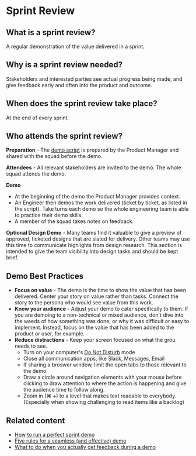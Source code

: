 # Sprint Review

## What is a sprint review?

A regular demonstration of the value delivered in a sprint.

## Why is a sprint review needed?

Stakeholders and interested parties see actual progress being made, and give feedback early and often into the product and outcome.

## When does the sprint review take place?

At the end of every sprint.

## Who attends the sprint review?

**Preparation** - The [demo script](/project_kickoff/sprint_review_template.md) is prepared by the Product Manager and shared with the squad before the demo.

**Attendees** - All relevant stakeholders are invited to the demo. The whole squad attends the demo.

**Demo** 
- At the beginning of the demo the Product Manager provides context.
- An Engineer then demos the work delivered (ticket by ticket, as listed in the script). Take turns each demo so the whole engineering team is able to practice their demo skills.
- A member of the squad takes notes on feedback.

**Optional Design Demo** - Many teams find it valuable to give a preview of approved, ticketed designs that are slated for delivery. Other teams may use this time to communicate highlights from design research. This section is intended to give the team visibility into design tasks and should be kept brief.


## Demo Best Practices
- **Focus on value** - The demo is the time to show the value that has been delivered. Center your story on value rather than tasks. Connect the story to the persona who would see value from this work.
- **Know your audience** - Adjust your demo to cater specifically to them. If you are demoing to a non-technical or mixed audience, don't dive into the weeds of how something was done, or why it was difficult or easy to implement. Instead, focus on the value that has been added to the product or user, for example.
- **Reduce distractions** - Keep your screen focused on what the grou needs to see.
  - Turn on your computer's [Do Not Disturb](https://www.youtube.com/watch?v=KxHMpviBlaY) mode
  - Close all communication apps, like Slack, Messages, Email
  - If sharing a broswer window, limit the open tabs to those relevant to the demo
  - Draw a circle around navigation elements with your mouse before clicking to draw attention to where the action is happening and give the audience time to follow along.
  - Zoom in (⌘ +) to a level that makes text readable to everybody. (Especially when showing challenging to read items like a backlog)


## Related content

- [How to run a perfect sprint demo](https://labzero.com/blog/how-to-run-a-perfect-sprint-demo)
- [Five rules for a seamless (and effective) demo](https://labzero.com/blog/five-rules-to-a-seamless-and-effective-demo)
- [What to do when you actually get feedback during a demo](https://labzero.com/blog/breathe-what-to-do-when-you-actually-get-feedback-during-a-demo)

